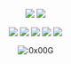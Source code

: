 <p align="center">
  <a href="https://github.com/0x00G"><img src="https://img.shields.io/github/followers/0x00G?style=for-the-badge"></img></a>
  <a href="https://github.com/0x00G"><img src="https://img.shields.io/github/stars/0x00G?style=for-the-badge"></img></a>
</p>

<p align="center">
  <a href="https://github.com/0x00G"><img src="https://img.shields.io/badge/python-3670A0?style=for-the-badge&logo=python&logoColor=ffdd54"></a>
  <a href="https://github.com/0x00G"><img src="https://img.shields.io/badge/html5-%23E34F26.svg?style=for-the-badge&logo=html5&logoColor=white"></a>
  <a href="https://github.com/0x00G"><img src="https://img.shields.io/badge/css3-%231572B6.svg?style=for-the-badge&logo=css3&logoColor=white"></a>
  <a href="https://github.com/0x00G"><img src="https://img.shields.io/badge/javascript-%23323330.svg?style=for-the-badge&logo=javascript&logoColor=%23F7DF1E"></a>
  <a href="https://github.com/0x00G"><img src="https://img.shields.io/badge/typescript-%23007ACC.svg?style=for-the-badge&logo=typescript&logoColor=white"></a>
</p>

<p align="center"><img src="https://i.imgur.com/Taqw6B7.png" alt=":0x00G" /></p>
